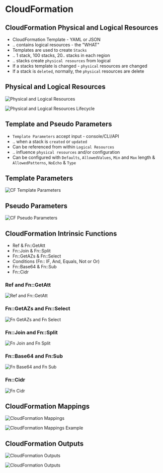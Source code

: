 # CloudFormation

## CloudFormation Physical and Logical Resources

- CloudFormation Template - YAML or JSON
- .. contains logical resources - the "WHAT"
- Templates are used to create `Stacks`
- .. 1 stack, 100 stacks, 20.. stacks in each region
- .. stacks create `physical resources` from logical
- If a stacks template is changed - `physical` resources are changed
- If a stack is `deleted`, normally, the `physical` resources are delete

## Physical and Logical Resources

![Physical and Logical Resources](../images/cf-physical-and-logical-resources.png)

![Physical and Logical Resources Lifecycle](../images/cf-physical-and-logical-resources-lifecycle.png)

## Template and Pseudo Parameters

- `Template Parameters` accept input - console/CLI/API
- .. when a stack is `created` or `updated`
- Can be referenced from within `Logical Resources`
- .. influence `physical resources` and/or configuration
- Can be configured with `Defaults`, `AllowedValues`, `Min` and `Max` length & `AllowedPatterns`, `NoEcho` & `Type`

## Template Parameters

![CF Template Parameters](../images/cf-template-parameters.png)

## Pseudo Parameters

![CF Pseudo Parameters](../images/cf-pseudo-parameters.png)

## CloudFormation Intrinsic Functions

- Ref & Fn::GetAtt
- Fn::Join & Fn::Split
- Fn::GetAZs & Fn::Select
- Conditions (Fn:: IF, And, Equals, Not or Or)
- Fn::Base64 & Fn::Sub
- Fn::Cidr

### Ref and Fn::GetAtt

![Ref and Fn::GetAtt](../images/ref-and-fn-getatt.png)

### Fn::GetAZs and Fn::Select

![Fn GetAZs and Fn Select](../images/fn-getazs-and-fn-select.png)

### Fn::Join and Fn::Split

![Fn Join and Fn Split](../images/fn-join-and-fn-split.png)

### Fn::Base64 and Fn:Sub

![Fn Base64 and Fn Sub](../images/fn-base64-and-fn-sub.png)

### Fn::Cidr

![Fn Cidr](../images/fn-cidr.png)

## CloudFormation Mappings

![CloudFormation Mappings](../images/cf-mappings.png)

![CloudFormation Mappings Example](../images/cf-mappings-example.png)

## CloudFormation Outputs

![CloudFormation Outputs](../images/cf-outputs.png)

![CloudFormation Outputs](../images/cf-outputs-example.png)
